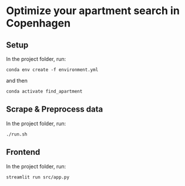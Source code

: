 # Optimize your apartment search in Copenhagen

## Setup

In the project folder, run:

`conda env create -f environment.yml`

and then

`conda activate find_apartment`

## Scrape & Preprocess data

In the project folder, run:

`./run.sh`

## Frontend

In the project folder, run:

`streamlit run src/app.py`